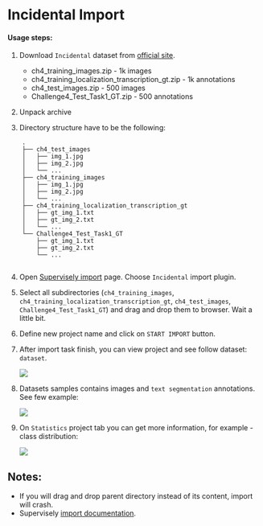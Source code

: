# Incidental Import

#### Usage steps:
1) Download `Incidental` dataset from [official site](http://rrc.cvc.uab.es/?ch=4&com=downloads).

   * ch4_training_images.zip - 1k images	
   * ch4_training_localization_transcription_gt.zip - 1k annotations
   * ch4_test_images.zip - 500 images	
   * Challenge4_Test_Task1_GT.zip - 500 annotations	



2) Unpack archive

3) Directory structure have to be the following:

```	
	.	
	├── ch4_test_images	
	│   ├── img_1.jpg	
	│   ├── img_2.jpg	
	│   └── ...	
	├── ch4_training_images	
	│   ├── img_1.jpg	
	│   ├── img_2.jpg	
	│   └── ...	
	├── ch4_training_localization_transcription_gt	
	│   ├── gt_img_1.txt	
	│   ├── gt_img_2.txt	
	│   └── ...	
	└── Challenge4_Test_Task1_GT	
	    ├── gt_img_1.txt	
	    ├── gt_img_2.txt	
	    └── ...	
       
```
 
4) Open [Supervisely import](supervise.ly/import) page. Choose `Incidental` import plugin.
5) Select all subdirectories (`ch4_training_images`, `ch4_training_localization_transcription_gt`, `ch4_test_images`, `Challenge4_Test_Task1_GT`) and drag and drop them to browser. Wait a little bit.    
6) Define new project name and click on `START IMPORT` button.
7) After import task finish, you can view project and see follow dataset: `dataset`.

    ![](https://i.imgur.com/f957k9a.png)

8) Datasets samples contains images and `text segmentation` annotations. See few example:

    ![](https://i.imgur.com/O4j3Est.png)
    

9) On `Statistics` project tab you can get more information, for example - class distribution:

    ![](https://i.imgur.com/psrqe95.png)
    
## Notes:
* If you will drag and drop parent directory instead of its content, import will crash.
* Supervisely [import documentation](https://docs.supervise.ly/import/).
